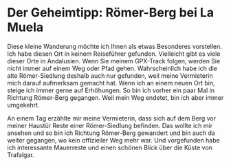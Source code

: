 # Der Geheimtipp: Römer-Berg bei La Muela

Diese kleine Wanderung möchte ich Ihnen als etwas Besonderes vorstellen. Ich habe diesen Ort in keinem Reiseführer gefunden. Vielleicht gibt es viele dieser Orte in Andalusien. Wenn Sie meinem GPX-Track folgen, werden Sie nicht immer auf einem Weg oder Pfad gehen. Wahrscheinlich habe ich die alte Römer-Siedlung deshalb auch nur gefunden, weil meine Vermieterin mich darauf aufmerksam gemacht hat. Wenn ich an einem neuen Ort bin, steige ich immer gerne auf Erhöhungen. So bin ich vorher ein paar Mal in Richtung Römer-Berg gegangen. Weil mein Weg endetet, bin ich aber immer umgekehrt.

An einem Tag erzählte mir meine Vermieterin, dass sich auf dem Berg vor meiner Haustür Reste einer Römer-Siedlung befinden. Das wollte ich mir ansehen und so bin ich Richtung Römer-Berg gewandert und bin auch da weiter gegangen, wo kein offizieller Weg mehr war. Und vorgefunden habe ich interessante Mauerreste und einen schönen Blick über die Küste von Trafalgar.